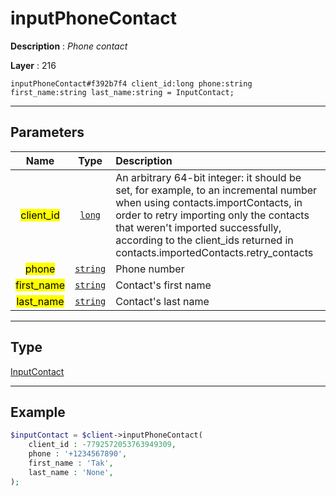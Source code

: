 # inputPhoneContact

**Description** : *Phone contact*

**Layer** : 216

```tl
inputPhoneContact#f392b7f4 client_id:long phone:string first_name:string last_name:string = InputContact;
```

---

## Parameters

| Name | Type | Description |
| :---: | :---: | :--- |
| <mark>client_id</mark> | [`long`](type/long) | An arbitrary 64-bit integer: it should be set, for example, to an incremental number when using contacts.importContacts, in order to retry importing only the contacts that weren't imported successfully, according to the client_ids returned in contacts.importedContacts.retry_contacts |
| <mark>phone</mark> | [`string`](type/string) | Phone number |
| <mark>first_name</mark> | [`string`](type/string) | Contact's first name |
| <mark>last_name</mark> | [`string`](type/string) | Contact's last name |

---

## Type

[InputContact](type/InputContact)

---

## Example

```php
$inputContact = $client->inputPhoneContact(
	client_id : -7792572053763949309,
	phone : '+1234567890',
	first_name : 'Tak',
	last_name : 'None',
);
```